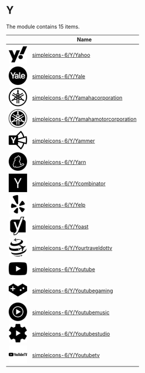 # Y

The module contains 15 items.



| |Name|
|:---:|---|
| ![illustration of simpleicons-6/Y/Yahoo](../../simpleicons-6/Y/Yahoo.png) | [simpleicons-6/Y/Yahoo](../../simpleicons-6/Y/Yahoo.md) |
| ![illustration of simpleicons-6/Y/Yale](../../simpleicons-6/Y/Yale.png) | [simpleicons-6/Y/Yale](../../simpleicons-6/Y/Yale.md) |
| ![illustration of simpleicons-6/Y/Yamahacorporation](../../simpleicons-6/Y/Yamahacorporation.png) | [simpleicons-6/Y/Yamahacorporation](../../simpleicons-6/Y/Yamahacorporation.md) |
| ![illustration of simpleicons-6/Y/Yamahamotorcorporation](../../simpleicons-6/Y/Yamahamotorcorporation.png) | [simpleicons-6/Y/Yamahamotorcorporation](../../simpleicons-6/Y/Yamahamotorcorporation.md) |
| ![illustration of simpleicons-6/Y/Yammer](../../simpleicons-6/Y/Yammer.png) | [simpleicons-6/Y/Yammer](../../simpleicons-6/Y/Yammer.md) |
| ![illustration of simpleicons-6/Y/Yarn](../../simpleicons-6/Y/Yarn.png) | [simpleicons-6/Y/Yarn](../../simpleicons-6/Y/Yarn.md) |
| ![illustration of simpleicons-6/Y/Ycombinator](../../simpleicons-6/Y/Ycombinator.png) | [simpleicons-6/Y/Ycombinator](../../simpleicons-6/Y/Ycombinator.md) |
| ![illustration of simpleicons-6/Y/Yelp](../../simpleicons-6/Y/Yelp.png) | [simpleicons-6/Y/Yelp](../../simpleicons-6/Y/Yelp.md) |
| ![illustration of simpleicons-6/Y/Yoast](../../simpleicons-6/Y/Yoast.png) | [simpleicons-6/Y/Yoast](../../simpleicons-6/Y/Yoast.md) |
| ![illustration of simpleicons-6/Y/Yourtraveldottv](../../simpleicons-6/Y/Yourtraveldottv.png) | [simpleicons-6/Y/Yourtraveldottv](../../simpleicons-6/Y/Yourtraveldottv.md) |
| ![illustration of simpleicons-6/Y/Youtube](../../simpleicons-6/Y/Youtube.png) | [simpleicons-6/Y/Youtube](../../simpleicons-6/Y/Youtube.md) |
| ![illustration of simpleicons-6/Y/Youtubegaming](../../simpleicons-6/Y/Youtubegaming.png) | [simpleicons-6/Y/Youtubegaming](../../simpleicons-6/Y/Youtubegaming.md) |
| ![illustration of simpleicons-6/Y/Youtubemusic](../../simpleicons-6/Y/Youtubemusic.png) | [simpleicons-6/Y/Youtubemusic](../../simpleicons-6/Y/Youtubemusic.md) |
| ![illustration of simpleicons-6/Y/Youtubestudio](../../simpleicons-6/Y/Youtubestudio.png) | [simpleicons-6/Y/Youtubestudio](../../simpleicons-6/Y/Youtubestudio.md) |
| ![illustration of simpleicons-6/Y/Youtubetv](../../simpleicons-6/Y/Youtubetv.png) | [simpleicons-6/Y/Youtubetv](../../simpleicons-6/Y/Youtubetv.md) |



